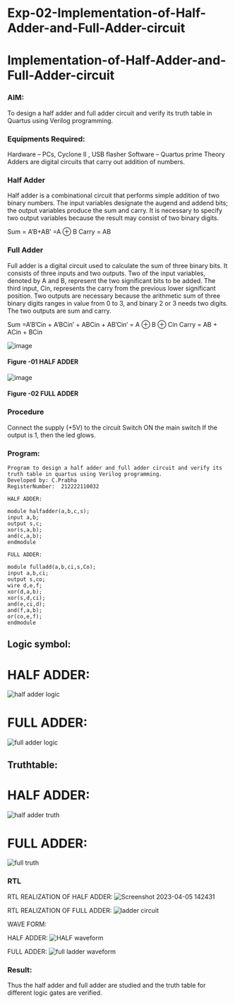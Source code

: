 # Exp-02-Implementation-of-Half-Adder-and-Full-Adder-circuit

# Implementation-of-Half-Adder-and-Full-Adder-circuit
### AIM:
To design a half adder and full adder circuit and verify its truth table in Quartus using Verilog programming.

### Equipments Required:
Hardware – PCs, Cyclone II , USB flasher
Software – Quartus prime
Theory
Adders are digital circuits that carry out addition of numbers.

### Half Adder
Half adder is a combinational circuit that performs simple addition of two binary numbers. The input variables designate the augend and addend bits; the output variables produce the sum and carry. It is necessary to specify two output variables because the result may consist of two binary digits.

Sum = A’B+AB’ =A ⊕ B Carry = AB

### Full Adder
Full adder is a digital circuit used to calculate the sum of three binary bits. It consists of three inputs and two outputs. Two of the input variables, denoted by A and B, represent the two significant bits to be added. The third input, Cin, represents the carry from the previous lower significant position. Two outputs are necessary because the arithmetic sum of three binary digits ranges in value from 0 to 3, and binary 2 or 3 needs two digits. The two outputs are sum and carry.

Sum =A’B’Cin + A’BCin’ + ABCin + AB’Cin’ = A ⊕ B ⊕ Cin Carry = AB + ACin + BCin

 ![image](https://user-images.githubusercontent.com/36288975/163552156-a13e5a56-c638-4110-97d9-8896907c8d25.png)

#### Figure -01 HALF ADDER 


![image](https://user-images.githubusercontent.com/36288975/163552057-b3547877-6d07-45b4-b7e0-bcfebfad9e1d.png)

#### Figure -02 FULL ADDER 

### Procedure

Connect the supply (+5V) to the circuit
Switch ON the main switch
If the output is 1, then the led glows.

### Program:

```
Program to design a half adder and full adder circuit and verify its truth table in quartus using Verilog programming.
Developed by: C.Prabha
RegisterNumber:  212222110032

HALF ADDER:

module halfadder(a,b,c,s);
input a,b;
output s,c;
xor(s,a,b);
and(c,a,b);
endmodule

FULL ADDER:

module fulladd(a,b,ci,s,Co);
input a,b,ci;
output s,co;
wire d,e,f;
xor(d,a,b);
xor(s,d,ci);
and(e,ci,d);
and(f,a,b);
or(co,e,f);
endmodule
```

## Logic symbol:

# HALF ADDER:
![half adder logic](https://user-images.githubusercontent.com/120194155/232570317-e7577ea1-58c7-4066-a23f-600fe3f15d11.png)

# FULL ADDER:
![full adder logic](https://user-images.githubusercontent.com/120194155/232570401-c97e4dcc-551d-459a-a2ea-388696958d9d.png)

## Truthtable:

# HALF ADDER:
![half adder truth](https://user-images.githubusercontent.com/120194155/232570504-1117cc92-ac1c-4f75-b4b6-ab230836ad46.png)

# FULL ADDER:
![full truth](https://user-images.githubusercontent.com/120194155/232570579-dd0910fb-d387-42ee-9830-73781c318bdb.png)

### RTL

RTL REALIZATION OF HALF ADDER:
![Screenshot 2023-04-05 142431](https://user-images.githubusercontent.com/120194155/232571149-4c83234e-7ab9-4ac1-865b-a2d7348515ca.png)

RTL REALIZATION OF FULL ADDER:
![ladder circuit](https://user-images.githubusercontent.com/120194155/232571329-a650b349-14f1-43ab-aa77-715c2dd0d1d5.png)

WAVE FORM:

HALF ADDER:
![HALF waveform](https://user-images.githubusercontent.com/120194155/232572389-e71c3826-2f8f-4331-81b0-d1bab2e61517.png)


FULL ADDER:
![full ladder waveform](https://user-images.githubusercontent.com/120194155/232572089-6badf782-5a5d-4f41-9289-0b20e4e0e9f5.png)

### Result:
Thus the half adder and full adder are studied and the truth table for different logic gates are verified.
